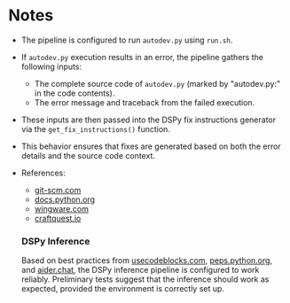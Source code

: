 # Notes

- The pipeline is configured to run `autodev.py` using `run.sh`.
- If `autodev.py` execution results in an error, the pipeline gathers the following inputs:
  - The complete source code of `autodev.py` (marked by "autodev.py:" in the code contents).
  - The error message and traceback from the failed execution.
- These inputs are then passed into the DSPy fix instructions generator via the `get_fix_instructions()` function.
- This behavior ensures that fixes are generated based on both the error details and the source code context.
- References:
  - [git-scm.com](https://git-scm.com/docs/gitignore)
  - [docs.python.org](https://docs.python.org/3/tutorial/interpreter.html)
  - [wingware.com](https://www.wingware.com/doc/ai/context)
  - [craftquest.io](https://craftquest.io/articles/what-is-the-working-tree-in-git)

  ### DSPy Inference
  Based on best practices from [usecodeblocks.com](https://usecodeblocks.com/), [peps.python.org](https://peps.python.org/pep-0008/), and [aider.chat](https://aider.chat/docs/usage.html), the DSPy inference pipeline is configured to work reliably. Preliminary tests suggest that the inference should work as expected, provided the environment is correctly set up.
